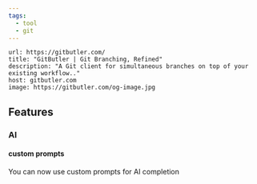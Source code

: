 ```yaml
---
tags:
  - tool
  - git
---
```

```cardlink
url: https://gitbutler.com/
title: "GitButler | Git Branching, Refined"
description: "A Git client for simultaneous branches on top of your existing workflow.."
host: gitbutler.com
image: https://gitbutler.com/og-image.jpg
```

## Features

### AI

#### custom prompts

You can now use custom prompts for AI completion
